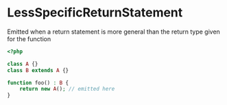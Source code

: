 # LessSpecificReturnStatement

Emitted when a return statement is more general than the return type given for the function

```php
<?php

class A {}
class B extends A {}

function foo() : B {
    return new A(); // emitted here
}
```
